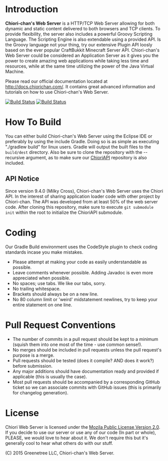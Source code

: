# Introduction
**Chiori-chan's Web Server** is a HTTP/TCP Web Server allowing for both dynamic and static content delivered to both browsers and TCP clients. To provide flexibility, the server also includes a powerful Groovy Scripting Language. The Scripting Engine is also extendable using a provided API. Is the Groovy language not your thing, try our extensive Plugin API loosly based on the ever popular CraftBukkit Minecraft Server API. Chiori-chan's Web Server could be considered an Application Server as it gives you the power to create amazing web applications while taking less time and resources, while at the same time utilizing the power of the Java Virtual Machine.

Please read our official documentation located at http://docs.chiorichan.com/. It contains great advanced information and tutorials on how to use Chiori-chan's Web Server.

[![Build Status](http://jenkins.chiorichan.com/buildStatus/icon?job=ChioriWebServer)](http://jenkins.chiorichan.com/job/ChioriWebServer/)
[![Build Status](https://travis-ci.org/ChioriGreene/ChioriWebServer.svg?branch=master)](https://travis-ci.org/ChioriGreene/ChioriWebServer)

# How To Build
You can either build Chiori-chan's Web Server using the Eclipse IDE or preferably by using the include Gradle. Doing so is as simple as executing "./gradlew build" for linux users. Gradle will output the built files to the `build/dest` directory. Also be sure to clone the repository with the --recursive argument, as to make sure our [ChioriAPI](https://github.com/ChioriGreene/ChioriAPI) repository is also included.

## API Notice
Since version 9.4.0 (Milky Cross), Chiori-chan's Web Server uses the Chiori API. In the interest of sharing application loader code with other project by Chiori-chan. The API was developed from at least 50% of the web server code. After cloning this repository, make sure to execute `git submodule init` within the root to initialize the ChioriAPI submodule.

# Coding
Our Gradle Build environment uses the CodeStyle plugin to check coding standards incase you make mistakes.

* Please attempt at making your code as easily understandable as possible.
* Leave comments whenever possible. Adding Javadoc is even more appreciated when possible.
* No spaces; use tabs. We like our tabs, sorry.
* No trailing whitespace.
* Brackets should always be on a new line.
* No 80 column limit or 'weird' midstatement newlines, try to keep your entire statement on one line.

# Pull Request Conventions
* The number of commits in a pull request should be kept to a minimum (squish them into one most of the time - use common sense!).
* No merges should be included in pull requests unless the pull request's purpose is a merge.
* Pull requests should be tested (does it compile? AND does it work?) before submission.
* Any major additions should have documentation ready and provided if applicable (this is usually the case).
* Most pull requests should be accompanied by a corresponding GitHub ticket so we can associate commits with GitHub issues (this is primarily for changelog generation).

# License
Chiori Web Server is licensed under the [Mozila Public License Version 2.0](https://www.mozilla.org/en-US/MPL/2.0/). If you decide to use our server or use any of our code (In part or whole), PLEASE, we would love to hear about it. We don't require this but it's generally cool to hear what others do with our stuff.

\(C) 2015 Greenetree LLC, Chiori-chan's Web Server.
